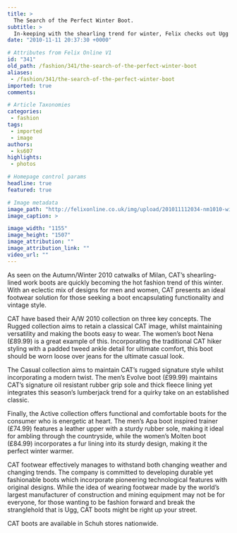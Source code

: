 ```yaml
---
title: >
  The Search of the Perfect Winter Boot.
subtitle: >
  In-keeping with the shearling trend for winter, Felix checks out Ugg’s competition, which comes in the unusual form of CAT’s uber-functional and furry footwear. By: Jennifer Smith
date: "2010-11-11 20:37:30 +0000"

# Attributes from Felix Online V1
id: "341"
old_path: /fashion/341/the-search-of-the-perfect-winter-boot
aliases:
 - /fashion/341/the-search-of-the-perfect-winter-boot
imported: true
comments:

# Article Taxonomies
categories:
 - fashion
tags:
 - imported
 - image
authors:
 - ks607
highlights:
 - photos

# Homepage control params
headline: true
featured: true

# Image metadata
image_path: "http://felixonline.co.uk/img/upload/201011112034-nm1010-winterug.jpg"
image_caption: >

image_width: "1155"
image_height: "1507"
image_attribution: ""
image_attribution_link: ""
video_url: ""
---
```


As seen on the Autumn/Winter 2010 catwalks of Milan, CAT’s shearling-lined work boots are quickly becoming the hot fashion trend of this winter. With an eclectic mix of designs for men and women, CAT presents an ideal footwear solution for those seeking a boot encapsulating functionality and vintage style.

CAT have based their A/W 2010 collection on three key concepts. The Rugged collection aims to retain a classical CAT image, whilst maintaining versatility and making the boots easy to wear. The women’s boot Nena (£89.99) is a great example of this. Incorporating the traditional CAT hiker styling with a padded tweed ankle detail for ultimate comfort, this boot should be worn loose over jeans for the ultimate casual look.

The Casual collection aims to maintain CAT’s rugged signature style whilst incorporating a modern twist. The men’s Evolve boot (£99.99) maintains CAT’s signature oil resistant rubber grip sole and thick fleece lining yet integrates this season’s lumberjack trend for a quirky take on an established classic.

Finally, the Active collection offers functional and comfortable boots for the consumer who is energetic at heart. The men’s Apa boot inspired trainer (£74.99) features a leather upper with a sturdy rubber sole, making it ideal for ambling through the countryside, while the women’s Molten boot (£84.99) incorporates a fur lining into its sturdy design, making it the perfect winter warmer.

CAT footwear effectively manages to withstand both changing weather and changing trends. The company is committed to developing durable yet fashionable boots which incorporate pioneering technological features with original designs. While the idea of wearing footwear made by the world’s largest manufacturer of construction and mining equipment may not be for everyone, for those wanting to be fashion forward and break the stranglehold that is Ugg, CAT boots might be right up your street.

CAT boots are available in Schuh stores nationwide.
